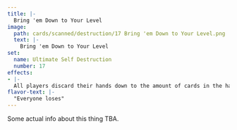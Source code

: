 ```yaml
---
title: |-
  Bring 'em Down to Your Level
image: 
  path: cards/scanned/destruction/17 Bring 'em Down to Your Level.png
  text: |-
    Bring 'em Down to Your Level
set:
  name: Ultimate Self Destruction
  number: 17
effects: 
- |-
  All players discard their hands down to the amount of cards in the hand of the player with the least.
flavor-text: |-
  "Everyone loses"
---
```

Some actual info about this thing TBA.
